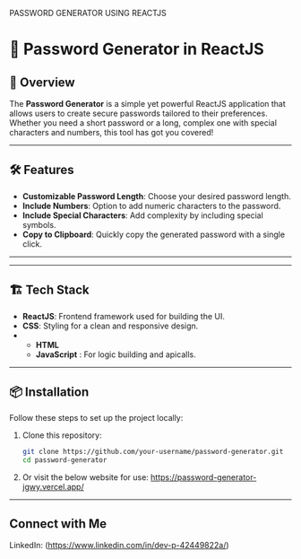 PASSWORD GENERATOR USING REACTJS

# 🔐 Password Generator in ReactJS

## 🚀 Overview
The **Password Generator** is a simple yet powerful ReactJS application that allows users to create secure passwords tailored to their preferences. Whether you need a short password or a long, complex one with special characters and numbers, this tool has got you covered!

---

## 🛠 Features

- **Customizable Password Length**: Choose your desired password length.
- **Include Numbers**: Option to add numeric characters to the password.
- **Include Special Characters**: Add complexity by including special symbols.
- **Copy to Clipboard**: Quickly copy the generated password with a single click.

---


---

## 🏗️ Tech Stack

- **ReactJS**: Frontend framework used for building the UI.
- **CSS**: Styling for a clean and responsive design.
- - **HTML**
  - **JavaScript** : For logic building and apicalls.

---

## 📦 Installation

Follow these steps to set up the project locally:

1. Clone this repository:
   ```bash
   git clone https://github.com/your-username/password-generator.git
   cd password-generator
2. Or visit the below website for use:
   https://password-generator-jgwy.vercel.app/

---
   
## Connect with Me
LinkedIn: (https://www.linkedin.com/in/dev-p-42449822a/)

